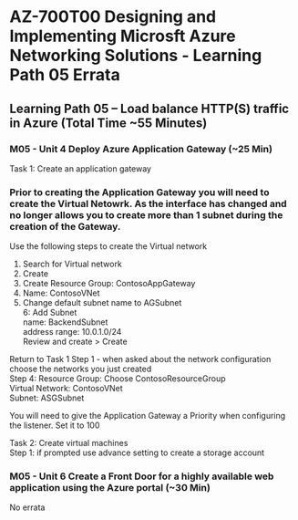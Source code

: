 # AZ-700T00 Designing and Implementing Microsft Azure Networking Solutions - Learning Path 05 Errata

## Learning Path 05 – Load balance HTTP(S) traffic in Azure (Total Time ~55 Minutes)

### M05 - Unit 4 Deploy Azure Application Gateway (~25 Min)

Task 1:  Create an application gateway <br>

### Prior to creating the Application Gateway you will need to create the Virtual Netowrk.  As the interface has changed and no longer allows you to create more than 1 subnet during the creation of the Gateway. <br>

Use the following steps to create the Virtual network  <br>
1. Search for Virtual network  <br>
2. Create <br>
3. Create Resource Group:  ContosoAppGateway <br>
4. Name:  ContosoVNet <br>
5. Change default subnet name to AGSubnet <br>
6: Add Subnet <br>
name: BackendSubnet <br>
address range: 10.0.1.0/24 <br>
Review and create > Create <br>

Return to Task 1 Step 1 - when asked about the network configuration choose the networks you just created <br>
Step 4:  Resource Group:  Choose ContosoResourceGroup <br>
Virtual Network: ContosoVNet <br>
Subnet:  ASGSubnet <br>

You will need to give the Application Gateway a Priority when configuring the listener.  Set it to 100 <br>

Task 2:  Create virtual machines <br>
Step 1:  if prompted use advance setting to create a storage account <br>

### M05 - Unit 6 Create a Front Door for a highly available web application using the Azure portal (~30 Min)

No errata <br>
